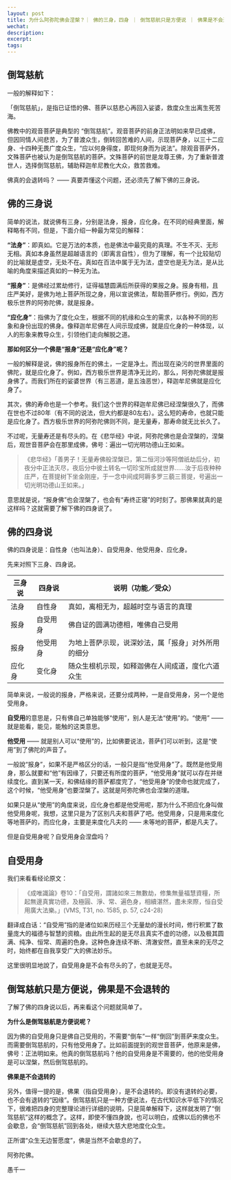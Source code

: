 ```yaml
---
layout: post
title: 为什么阿弥陀佛会涅槃？｜ 佛的三身，四身 ｜ 倒驾慈航只是方便说 ｜ 佛果是不会退转的
wechat: 
description: 
excerpt: 
tags:
---
```


## 倒驾慈航

一般的解释如下：

「倒驾慈航」，是指已证悟的佛、菩萨以慈悲心再回入娑婆，救度众生出离生死苦海。

佛教中的观音菩萨是典型的 “倒驾慈航”。观音菩萨的前身正法明如来早已成佛，但因同情人间悲苦，为了普渡众生，倒转回苦难的人间，示现菩萨身，以三十二应身、十四种无畏广度众生，“应以何身得度，即现何身而为说法”。除观音菩萨外，文殊菩萨也被认为是倒驾慈航的菩萨。文殊菩萨的前世是龙尊王佛，为了重新普渡世人，选择倒驾慈航，辅助释迦牟尼教化大众，救苦救难。

佛真的会退转吗？ —— 真要弄懂这个问题，还必须先了解下佛的三身说。

## 佛的三身说

简单的说法，就说佛有三身，分别是法身，报身，应化身。在不同的经典里面，解释略有不同，但是，下面介绍一种最为常见的解释：

**“法身”**：即真如。它是万法的本质，也是佛法中最究竟的真理。不生不灭、无形无相。真如本身虽然是超越语言的（即离言自性），但为了理解，有一个比较贴切的比喻就是虚空，无处不在。真如在百法中属于无为法，虚空也是无为法，是从比喻的角度来描述真如的一种无为法。

**“报身”**：是佛经过累劫修行，证得福慧圆满后所获得的果报之身。报身有相，且庄严美好，是佛为地上菩萨所现之身，用以宣说佛法，帮助菩萨修行。例如，西方极乐世界的阿弥陀佛，就是报身。

**“应化身”**：指佛为了度化众生，根据不同的机缘和众生的需求，以各种不同的形象和身份出现的佛身。像释迦牟尼佛在人间示现成佛，就是应化身的一种体现，以人的形象来教导众生，引领他们走向解脱之道。 

**那如何区分一个佛是“报身”还是“应化身”呢？**

一般的解释是说，佛的报身所在的佛土，一定是净土。而出现在染污的世界里面的佛陀，就是应化身了。例如，西方极乐世界是清净无比的，那么，阿弥陀佛就是报身佛了。而我们所在的娑婆世界（有三恶道，是五浊恶世），释迦牟尼佛就是应化身了。

其次，佛的寿命也是一个参考。我们这个世界的释迦牟尼佛已经涅槃很久了，而佛在世也不过80年（有不同的说法，但大约都是80左右）。这么短的寿命，也就只能是应化身了。西方极乐世界的阿弥陀佛则不同，是无量寿，那寿命就无比长久了。

不过呢，无量寿还是有尽头的。在《悲华经》中说，阿弥陀佛也是会涅槃的，涅槃后，观世音菩萨会在那里成佛，佛号：遍出一切光明功德山王如来。

>《悲华经》「善男子！无量寿佛般涅槃已，第二恒河沙等阿僧祇劫后分，初夜分中正法灭尽，夜后分中彼土转名一切珍宝所成就世界……汝于后夜种种庄严，在菩提树下坐金刚座，于一念中间成阿耨多罗三藐三菩提，号遍出一切光明功德山王如来。」

意思就是说，“报身佛”也会涅槃了，也会有“寿终正寝”的时刻了。那佛果就真的是这样吗？这就需要了解下佛的四身说了。

## 佛的四身说

佛的四身说是：自性身（也叫法身）、自受用身、他受用身、应化身。

先来对照下三身、四身说。

| 三身说 | 四身说 | 说明（功能／受众） |
|--------|------------|-------------------|
| 法身 | 自性身 | 真如，离相无为，超越时空与语言的真理 |
| 报身 | 自受用身 | 佛自证的圆满功德相，唯佛自己受用 |
| 报身 | 他受用身 | 为地上菩萨示现，说深妙法，属「报身」对外所用的细分 |
| 应化身 | 变化身 | 随众生根机示现，如释迦佛在人间成道，度化六道众生 |

简单来说，一般说的报身，严格来说，还要分成两种，一是自受用身，另一个是他受用身。

**自受用**的意思是，只有佛自己单独能够“使用”，别人是无法“使用”的。“使用” —— 就是能看，能见，能触的这类意思。

**他受用** —— 就是别人可以“使用”的，比如佛要说法，菩萨们可以听到，这是“使用”到了佛陀的声音了。

一般說“报身”，如果不是严格区分的话，一般只是指“他受用身”了。既然是他受用身，那么就要和“他”有因缘了，只要还有所度的菩萨，“他受用身”就可以存在并继续度化。直到某一天，和佛结缘的菩萨都度完了，“他受用身”的使命也就完成了，这个时候，“他受用身”也要涅槃了。这就是阿弥陀佛也会涅槃的道理。

如果只是从“使用”的角度来说，应化身也都是他受用呢，那为什么不把应化身叫做他受用身呢，我想，这里只是为了区别凡夫和菩萨了吧。他受用身，只是用来度化等地菩萨的，而应化身，主要是来度化凡夫的 —— 未等地的菩萨，都是凡夫了。

但是自受用身呢？自受用身会涅盘吗？

## 自受用身

我们来看看经论原文：

>《成唯識論》卷10：「自受用，謂諸如來三無數劫，修集無量福慧資糧，所起無邊真實功德，及極圓、淨、常、遍色身，相續湛然，盡未來際，恒自受用廣大法樂。」(VMS, T31, no. 1585, p. 57, c24-28)

翻译成白话：“自受用”指的是诸位如来历经三个无量劫的漫长时间，修行积累了数量庞大的福德与智慧的资粮。由此所生起的是无尽且真实不虚的功德，以及极其圆满、纯净、恒常、周遍的色身。这种色身连续不断、清澈安然，直至未来的无尽之时，始终都在自我享受广大的佛法妙乐。

这里很明显地說了，自受用身是不会有尽头的了，也就是无尽。

## 倒驾慈航只是方便说，佛果是不会退转的

了解了佛的四身说以后，再来看这个问题就简单了。

**为什么是倒驾慈航是方便说呢？**

因为佛的自受用身只是佛自己受用的，不需要“倒车”一样“倒回”到菩萨来度众生。而需要倒驾慈航的，只有他受用身了。比如前面提到的观世音菩萨，他原来是佛，佛号：正法明如来。他真的倒驾慈航吗？他的自受用身是不需要的，他的他受用身是可以涅槃，然后倒驾慈航的。

**佛果是不会退转的**

另外，值得一提的是，佛果（指自受用身），是不会退转的。即没有退转的必要，也不会有退转的“因缘”。倒驾慈航只是一种方便说法，在古代知识水平低下的情况下，很难把四身的完整理论进行详细的说明，只是简单解释下，这样就发明了“倒驾慈航”这样的概念了。这样，即使不懂四身說，也可以明白，成佛以后的佛也不会歇息，会“倒驾慈航”回到各处，继续大慈大悲地度化众生。

正所谓“众生无边誓愿度”，佛是当然不会歇息的了。


阿弥陀佛。

愚千一

